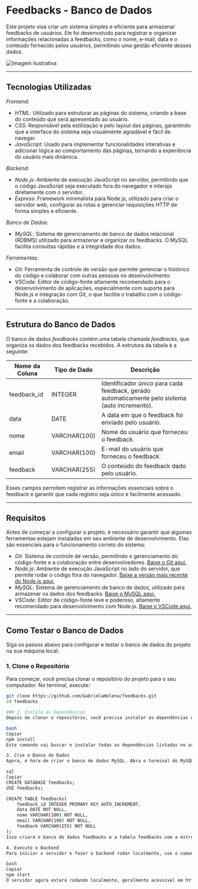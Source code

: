 # Feedbacks - Banco de Dados

Este projeto visa criar um sistema simples e eficiente para armazenar feedbacks de usuários. Ele foi desenvolvido para registrar e organizar informações relacionadas a feedbacks, como o nome, e-mail, data e o conteúdo fornecido pelos usuários, permitindo uma gestão eficiente desses dados.

![Imagem ilustrativa](./docs/img/print_front.png)


---

## Tecnologias Utilizadas

*Frontend:*
- *HTML*: Utilizado para estruturar as páginas do sistema, criando a base do conteúdo que será apresentado ao usuário.
- *CSS*: Responsável pela estilização e pelo layout das páginas, garantindo que a interface do sistema seja visualmente agradável e fácil de navegar.
- *JavaScript*: Usado para implementar funcionalidades interativas e adicionar lógica ao comportamento das páginas, tornando a experiência do usuário mais dinâmica.

*Backend:*
- *Node.js*: Ambiente de execução JavaScript no servidor, permitindo que o código JavaScript seja executado fora do navegador e interaja diretamente com o servidor.
- *Express*: Framework minimalista para Node.js, utilizado para criar o servidor web, configurar as rotas e gerenciar requisições HTTP de forma simples e eficiente.

*Banco de Dados:*
- *MySQL*: Sistema de gerenciamento de banco de dados relacional (RDBMS) utilizado para armazenar e organizar os feedbacks. O MySQL facilita consultas rápidas e a integridade dos dados.

*Ferramentas:*
- *Git*: Ferramenta de controle de versão que permite gerenciar o histórico do código e colaborar com outras pessoas no desenvolvimento. 
- *VSCode*: Editor de código-fonte altamente recomendado para o desenvolvimento de aplicações, especialmente com suporte para Node.js e integração com Git, o que facilita o trabalho com o código-fonte e a colaboração.

---

## Estrutura do Banco de Dados

O banco de dados *feedbacks* contém uma tabela chamada *feedbacks*, que organiza os dados dos feedbacks recebidos. A estrutura da tabela é a seguinte:

| Nome da Coluna | Tipo de Dado   | Descrição                                                  |
|----------------|----------------|------------------------------------------------------------|
| feedback_id  | INTEGER        | Identificador único para cada feedback, gerado automaticamente pelo sistema (auto incremento). |
| data         | DATE           | A data em que o feedback foi enviado pelo usuário.         |
| nome         | VARCHAR(100)    | Nome do usuário que forneceu o feedback.                   |
| email        | VARCHAR(100)    | E-mail do usuário que forneceu o feedback.                 |
| feedback     | VARCHAR(255)    | O conteúdo do feedback dado pelo usuário.                  |

Esses campos permitem registrar as informações essenciais sobre o feedback e garantir que cada registro seja único e facilmente acessado.

---

## Requisitos

Antes de começar a configurar o projeto, é necessário garantir que algumas ferramentas estejam instaladas em seu ambiente de desenvolvimento. Elas são essenciais para o funcionamento correto do sistema:

- *Git*: Sistema de controle de versão, permitindo o gerenciamento do código-fonte e a colaboração entre desenvolvedores. [Baixe o Git aqui.](https://git-scm.com/)
- *Node.js*: Ambiente de execução JavaScript no lado do servidor, que permite rodar o código fora do navegador. [Baixe a versão mais recente do Node.js aqui.](https://nodejs.org/)
- *MySQL*: Sistema de gerenciamento de banco de dados, utilizado para armazenar os dados dos feedbacks. [Baixe o MySQL aqui.](https://dev.mysql.com/downloads/)
- *VSCode*: Editor de código-fonte leve e poderoso, altamente recomendado para desenvolvimento com Node.js. [Baixe o VSCode aqui.](https://code.visualstudio.com/)

---

## Como Testar o Banco de Dados

Siga os passos abaixo para configurar e testar o banco de dados do projeto na sua máquina local:

### 1. Clone o Repositório

Para começar, você precisa clonar o repositório do projeto para o seu computador. No terminal, execute:

```bash
git clone https://github.com/GabrielaHelena/feedbacks.git
cd feedbacks

### 2. Instale as Dependências
Depois de clonar o repositório, você precisa instalar as dependências do projeto. No diretório do projeto, execute o seguinte comando para instalar todos os pacotes necessários:

bash
Copiar
npm install
Este comando vai buscar e instalar todas as dependências listadas no arquivo package.json, como o Express, para configurar o servidor, e outras bibliotecas necessárias.

3. Crie o Banco de Dados
Agora, é hora de criar o banco de dados MySQL. Abra o terminal do MySQL e execute os seguintes comandos para configurar o banco de dados e a tabela de feedbacks:

sql
Copiar
CREATE DATABASE feedbacks;
USE feedbacks;

CREATE TABLE feedbacks(
    feedback_id INTEGER PRIMARY KEY AUTO_INCREMENT,
    data DATE NOT NULL,
    nome VARCHAR(100) NOT NULL,
    email VARCHAR(100) NOT NULL,
    feedback VARCHAR(255) NOT NULL
);
Isso criará o banco de dados feedbacks e a tabela feedbacks com a estrutura mencionada anteriormente.

4. Execute o Backend
Para iniciar o servidor e fazer o backend rodar localmente, use o comando:

bash
Copiar
npm start
O servidor agora estará rodando localmente, geralmente acessível em http://localhost:4000. Com isso, você pode começar a interagir com a aplicação, enviando e recebendo feedbacks.
